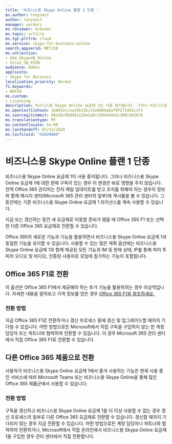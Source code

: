 ```yaml
---
title: '비즈니스용 Skype Online 플랜 1 단종 '
ms.author: tonysmit
author: tonysmit
manager: serdars
ms.reviewer: mikedav
ms.topic: article
ms.tgt.pltfrm: cloud
ms.service: skype-for-business-online
search.appverid: MET150
ms.collection:
- Adm_Skype4B_Online
- Strat_SB_PSTN
audience: Admin
appliesto:
- Skype for Business
localization_priority: Normal
f1.keywords:
- NOCSH
ms.custom:
- Licensing
description: 비즈니스용 Skype Online 요금제 1이 사용 중지됩니다. 그러나 비즈니스용 Skype Online 요금제 1에 대한 현재 구독이 있는 경우 이 변경은 바로 영향을 주지 않습니다. 지금 또는 갱신하는 동안 새 요금제로 이동할 준비가 된 경우 세 가지 옵션이 있습니다.
ms.openlocfilehash: 1b6642ccea185136c21e6064a8af9f271491c1f4
ms.sourcegitcommit: 88a16c09dd91229e1a8c156445eb3c360c942978
ms.translationtype: MT
ms.contentlocale: ko-KR
ms.lasthandoff: 02/15/2020
ms.locfileid: "42029089"
---
```

# <a name="skype-for-business-online-plan-1-retirement"></a>비즈니스용 Skype Online 플랜 1 단종 

비즈니스용 Skype Online 요금제 1이 사용 중지됩니다. 그러나 비즈니스용 Skype Online 요금제 1에 대한 현재 구독이 있는 경우 이 변경은 바로 영향을 주지 않습니다. 전역 Office 365 관리자는 전자 메일 업데이트를 받고 조치를 취해야 하는 경우의 정보와 함께 메시지 센터(Microsoft 365 관리 센터의 일부)에 게시물을 볼 수 있습니다. 그동안에는 기존 비즈니스용 Skype Online 요금제 1 라이선스를 계속 사용할 수 있습니다.

지금 또는 갱신하는 동안 새 요금제로 이동할 준비가 됐을 때 Office 365 F1 또는 선택한 다른 Office 365 요금제로 전환할 수 있습니다.

Office 365의 새로운 기능과 기능을 활용하면서 비즈니스용 Skype Online 요금제 1과 동일한 기능을 유지할 수 있습니다. 사용할 수 있는 많은 계획 옵션에는 비즈니스용 Skype Online 요금제 1과 함께 제공된 모든 기능과 IM 및 현재 상태, IP를 통해 피어 투 피어 오디오 및 비디오, 인증된 사용자로 모임에 참가하는 기능이 포함됩니다.


## <a name="switching-to-office-365-f1"></a>Office 365 F1로 전환

이 옵션은 Office 365 F1에서 제공해야 하는 추가 기능을 활용하려는 경우 이상적입니다. 자세한 내용을 알아보고 가격 정보를 얻은 경우 [Office 365 F1을 참조하세요.](https://products.office.com/business/office-365-f1)


### <a name="how-to-switch"></a>전환 방법 

지금 Office 365 F1로 전환하거나 갱신 프로세스 중에 갱신 및 업그레이드할 때까지 기다릴 수 있습니다. 어떤 방법으로든 Microsoft에서 직접 구독을 구입하지 않는 한 계정 담당자 또는 파트너와 협력하여 전환할 수 있습니다. 이 경우 Microsoft 365 관리 센터에서 직접 Office 365 F1로 전환할 수 있습니다.


## <a name="switching-to-another-office-365-offer"></a>다른 Office 365 제품으로 전환

사용자가 비즈니스용 Skype Online 요금제 1에서 즐겨 사용하는 기능은 현재 사용 중인 서비스에 따라 Microsoft Teams 또는 비즈니스용 Skype Online을 통해 많은 Office 365 제품군에서 사용할 수 있습니다. 

### <a name="how-to-switch"></a>전환 방법 

구독을 갱신하고 비즈니스용 Skype Online 요금제 1을 더 이상 사용할 수 없는 경우 갱신 프로세스의 일부로 다른 Office 365 요금제로 전환할 수 있습니다. 갱신할 때까지 기다리지 않는 경우 지금 전환할 수 있습니다. 어떤 방법으로든 계정 담당자나 파트너와 협력하여 전환하거나, Microsoft에서 직접 온라인에서 비즈니스용 Skype Online 요금제 1을 구입한 경우 관리 센터에서 직접 전환합니다.
